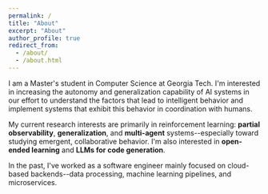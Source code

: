 ```yaml
---
permalink: /
title: "About"
excerpt: "About"
author_profile: true
redirect_from: 
  - /about/
  - /about.html
---
```


I am a Master's student in Computer Science at Georgia Tech. I'm interested in increasing the autonomy and generalization capability of AI systems in our effort to understand the factors that lead to intelligent behavior and implement systems that exhibit this behavior in coordination with humans.

My current research interests are primarily in reinforcement learning: **partial observability**, **generalization**, and **multi-agent** systems--especially toward studying emergent, collaborative behavior. I'm also interested in **open-ended learning** and **LLMs for code generation**.

In the past, I've worked as a software engineer mainly focused on cloud-based backends--data processing, machine learning pipelines, and microservices.